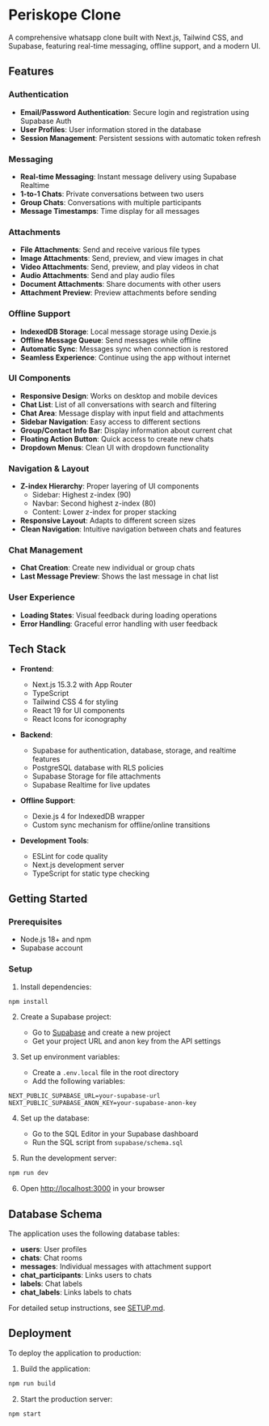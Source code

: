 # Periskope Clone

A comprehensive whatsapp clone built with Next.js, Tailwind CSS, and Supabase, featuring real-time messaging, offline support, and a modern UI.

## Features

### Authentication
- **Email/Password Authentication**: Secure login and registration using Supabase Auth
- **User Profiles**: User information stored in the database
- **Session Management**: Persistent sessions with automatic token refresh

### Messaging
- **Real-time Messaging**: Instant message delivery using Supabase Realtime
- **1-to-1 Chats**: Private conversations between two users
- **Group Chats**: Conversations with multiple participants
- **Message Timestamps**: Time display for all messages

### Attachments
- **File Attachments**: Send and receive various file types
- **Image Attachments**: Send, preview, and view images in chat
- **Video Attachments**: Send, preview, and play videos in chat
- **Audio Attachments**: Send and play audio files
- **Document Attachments**: Share documents with other users
- **Attachment Preview**: Preview attachments before sending

### Offline Support
- **IndexedDB Storage**: Local message storage using Dexie.js
- **Offline Message Queue**: Send messages while offline
- **Automatic Sync**: Messages sync when connection is restored
- **Seamless Experience**: Continue using the app without internet

### UI Components
- **Responsive Design**: Works on desktop and mobile devices
- **Chat List**: List of all conversations with search and filtering
- **Chat Area**: Message display with input field and attachments
- **Sidebar Navigation**: Easy access to different sections
- **Group/Contact Info Bar**: Display information about current chat
- **Floating Action Button**: Quick access to create new chats
- **Dropdown Menus**: Clean UI with dropdown functionality

### Navigation & Layout
- **Z-index Hierarchy**: Proper layering of UI components
  - Sidebar: Highest z-index (90)
  - Navbar: Second highest z-index (80)
  - Content: Lower z-index for proper stacking
- **Responsive Layout**: Adapts to different screen sizes
- **Clean Navigation**: Intuitive navigation between chats and features

### Chat Management
- **Chat Creation**: Create new individual or group chats
- **Last Message Preview**: Shows the last message in chat list

### User Experience
- **Loading States**: Visual feedback during loading operations
- **Error Handling**: Graceful error handling with user feedback


## Tech Stack

- **Frontend**:
  - Next.js 15.3.2 with App Router
  - TypeScript
  - Tailwind CSS 4 for styling
  - React 19 for UI components
  - React Icons for iconography

- **Backend**:
  - Supabase for authentication, database, storage, and realtime features
  - PostgreSQL database with RLS policies
  - Supabase Storage for file attachments
  - Supabase Realtime for live updates

- **Offline Support**:
  - Dexie.js 4 for IndexedDB wrapper
  - Custom sync mechanism for offline/online transitions

- **Development Tools**:
  - ESLint for code quality
  - Next.js development server
  - TypeScript for static type checking

## Getting Started

### Prerequisites

- Node.js 18+ and npm
- Supabase account

### Setup

1. Install dependencies:

```bash
npm install
```

2. Create a Supabase project:
   - Go to [Supabase](https://supabase.com) and create a new project
   - Get your project URL and anon key from the API settings

3. Set up environment variables:
   - Create a `.env.local` file in the root directory
   - Add the following variables:

```
NEXT_PUBLIC_SUPABASE_URL=your-supabase-url
NEXT_PUBLIC_SUPABASE_ANON_KEY=your-supabase-anon-key
```

4. Set up the database:
   - Go to the SQL Editor in your Supabase dashboard
   - Run the SQL script from `supabase/schema.sql`

5. Run the development server:

```bash
npm run dev
```

6. Open [http://localhost:3000](http://localhost:3000) in your browser

## Database Schema

The application uses the following database tables:

- **users**: User profiles
- **chats**: Chat rooms
- **messages**: Individual messages with attachment support
- **chat_participants**: Links users to chats
- **labels**: Chat labels
- **chat_labels**: Links labels to chats

For detailed setup instructions, see [SETUP.md](SETUP.md).

## Deployment

To deploy the application to production:

1. Build the application:

```bash
npm run build
```

2. Start the production server:

```bash
npm start
```
